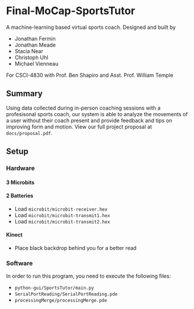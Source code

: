 # Final-MoCap-SportsTutor
A machine-learning based virtual sports coach.
Designed and built by  
* Jonathan Fermin
* Jonathan Meade
* Stacia Near
* Christoph Uhl
* Michael Vienneau  

For CSCI-4830 with Prof. Ben Shapiro and Asst. Prof. William Temple  
## Summary
Using data collected during in-person coaching sessions with a profesisonal sports coach, our system is able to analyze the movements of a user
without their coach present and provide feedback and tips on improving form and motion. View our full project proposal at `docs/proposal.pdf`.

## Setup
### Hardware
#### 3 Microbits
#### 2 Batteries
* Load `microbit/microbit-receiver.hex`
* Load `microbit/microbit-transmit1.hex`
* Load `microbit/microbit-transmit2.hex`
#### Kinect
* Place black backdrop behind you for a better read

### Software
In order to run this program, you need to execute the following files:
* `python-gui/SportsTutor/main.py`
* `SerialPortReading/SerialPortReading.pde`
* `processingMerge/processingMerge.pde`

